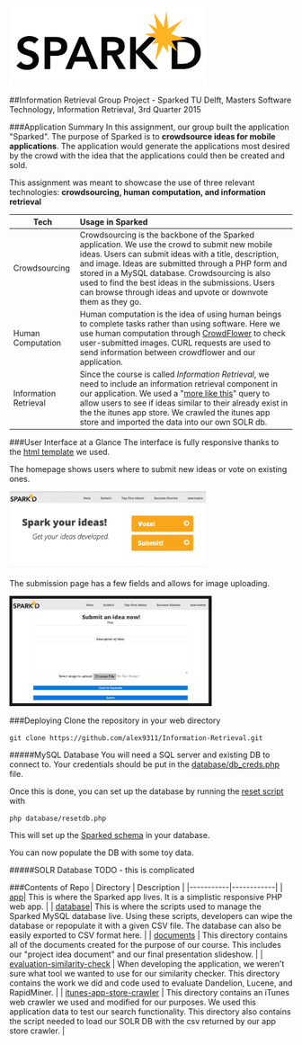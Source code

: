 <img src='app/images/sparked_horizontal.png' width="350"/>

##Information Retrieval Group Project - Sparked
TU Delft, Masters Software Technology, Information Retrieval, 3rd Quarter 2015

###Application Summary
In this assignment, our group built the application "Sparked". The purpose of Sparked is to **crowdsource ideas for mobile applications**. The application would generate the applications most desired by the crowd with the idea that the applications could then be created and sold.

This assignment was meant to showcase the use of three relevant technologies: **crowdsourcing, human computation, and information retrieval**

| Tech   | Usage in Sparked  |
| ------ |:------------------| 
| Crowdsourcing |Crowdsourcing is the backbone of the Sparked application. We use the crowd to submit new mobile ideas. Users can submit ideas with a title, description, and image. Ideas are submitted through a PHP form and stored in a MySQL database. Crowdsourcing is also used to find the best ideas in the submissions. Users can browse through ideas and upvote or downvote them as they go. | 
| Human Computation   | Human computation is the idea of using human beings to complete tasks rather than using software. Here we use human computation through [CrowdFlower](http://www.crowdflower.com/) to check user-submitted images. CURL requests are used to send information between crowdflower and our application.  | 
| Information Retrieval | Since the course is called *Information Retrieval*, we need to include an information retrieval component in our application. We used a "[more like this](https://wiki.apache.org/solr/MoreLikeThis)" query to allow users to see if ideas similar to their already exist in the the itunes app store. We crawled the itunes app store and imported the data into our own SOLR db. | 

###User Interface at a Glance
The interface is fully responsive thanks to the [html template](http://html5up.net/verti) we used. 

The homepage shows users where to submit new ideas or vote on existing ones.

<img src='documents/screenshots/homepage.png' width="350"/>

The submission page has a few fields and allows for image uploading.

<img src='documents/screenshots/submission.png' width="350" border="5"/>

###Deploying
Clone the repository in your web directory

```
git clone https://github.com/alex9311/Information-Retrieval.git
````
#####MySQL Database
You will need a SQL server and existing DB to connect to. Your credentials should be put in the [database/db_creds.php](database/db_creds.php) file.

Once this is done, you can set up the database by running the [reset script](database/resetdb.php) with

```
php database/resetdb.php
```
This will set up the [Sparked schema](documents/sql_schema.png) in your database.

You can now populate the DB with some toy data. 

#####SOLR Database
TODO - this is complicated

###Contents of Repo
| Directory | Description |
|-----------|------------|
| [app](app)| This is where the Sparked app lives. It is a simplistic responsive PHP web app. |
| [database](database)| This is where the scripts used to manage the Sparked MySQL database live. Using these scripts, developers can wipe the database or repopulate it with a given CSV file. The database can also be easily exported to CSV format here. |
| [documents](documents) | This directory contains all of the documents created for the purpose of our course. This includes our "project idea document" and our final presentation slideshow. |
| [evaluation-similarity-check](evaluation-similarity-check) | When developing the application, we weren't sure what tool we wanted to use for our similarity checker. This directory contains the work we did and code used to evaluate Dandelion, Lucene, and RapidMiner. |
| [itunes-app-store-crawler](itunes-app-store-crawler) | This directory contains an iTunes web crawler we used and modified for our purposes. We used this application data to test our search functionality. This directory also contains the script needed to load our SOLR DB with the csv returned by our app store crawler. |

